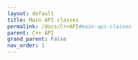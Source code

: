 ```yaml
---
layout: default
title: Main API classes
permalink: /docs/C++API#main-api-classes
parent: C++ API
grand_parent: False
nav_order: 1
---
```

